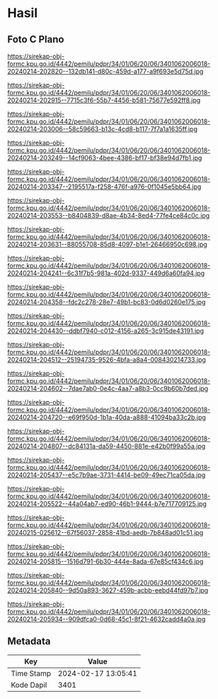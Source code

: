 # Hasil

## Foto C Plano

https://sirekap-obj-formc.kpu.go.id/4442/pemilu/pdpr/34/01/06/20/06/3401062006018-20240214-202820--132db141-d80c-459d-a177-a9f693e5d75d.jpg

https://sirekap-obj-formc.kpu.go.id/4442/pemilu/pdpr/34/01/06/20/06/3401062006018-20240214-202915--7715c3f6-55b7-4456-b581-75677e592ff8.jpg

https://sirekap-obj-formc.kpu.go.id/4442/pemilu/pdpr/34/01/06/20/06/3401062006018-20240214-203006--58c59663-b13c-4cd8-b117-7f7a1a1635ff.jpg

https://sirekap-obj-formc.kpu.go.id/4442/pemilu/pdpr/34/01/06/20/06/3401062006018-20240214-203249--14cf9063-4bee-4386-bf17-bf38e94d7fb1.jpg

https://sirekap-obj-formc.kpu.go.id/4442/pemilu/pdpr/34/01/06/20/06/3401062006018-20240214-203347--2195517a-f258-476f-a976-0f1045e5bb64.jpg

https://sirekap-obj-formc.kpu.go.id/4442/pemilu/pdpr/34/01/06/20/06/3401062006018-20240214-203553--b8404839-d8ae-4b34-8ed4-77fe4ce84c0c.jpg

https://sirekap-obj-formc.kpu.go.id/4442/pemilu/pdpr/34/01/06/20/06/3401062006018-20240214-203631--88055708-85d8-4097-b1e1-26466950c698.jpg

https://sirekap-obj-formc.kpu.go.id/4442/pemilu/pdpr/34/01/06/20/06/3401062006018-20240214-204241--6c31f7b5-981a-402d-9337-449d6a60fa94.jpg

https://sirekap-obj-formc.kpu.go.id/4442/pemilu/pdpr/34/01/06/20/06/3401062006018-20240214-204358--fdc2c278-28e7-49b1-bc83-0d6d0260e175.jpg

https://sirekap-obj-formc.kpu.go.id/4442/pemilu/pdpr/34/01/06/20/06/3401062006018-20240214-204430--ddbf7940-c012-4156-a265-3c915de43191.jpg

https://sirekap-obj-formc.kpu.go.id/4442/pemilu/pdpr/34/01/06/20/06/3401062006018-20240214-204512--25194735-9526-4bfa-a8a4-008430214733.jpg

https://sirekap-obj-formc.kpu.go.id/4442/pemilu/pdpr/34/01/06/20/06/3401062006018-20240214-204602--7dae7ab0-0e4c-4aa7-a8b3-0cc9b60b7ded.jpg

https://sirekap-obj-formc.kpu.go.id/4442/pemilu/pdpr/34/01/06/20/06/3401062006018-20240214-204720--e69f950d-1b1a-40da-a888-41094ba33c2b.jpg

https://sirekap-obj-formc.kpu.go.id/4442/pemilu/pdpr/34/01/06/20/06/3401062006018-20240214-204807--dc84131a-da59-4450-881e-e42b0f99a55a.jpg

https://sirekap-obj-formc.kpu.go.id/4442/pemilu/pdpr/34/01/06/20/06/3401062006018-20240214-205437--e5c7b9ae-3731-4414-be09-49ec71ca05da.jpg

https://sirekap-obj-formc.kpu.go.id/4442/pemilu/pdpr/34/01/06/20/06/3401062006018-20240214-205522--44a04ab7-ed90-46b1-9444-b7e717709125.jpg

https://sirekap-obj-formc.kpu.go.id/4442/pemilu/pdpr/34/01/06/20/06/3401062006018-20240215-025612--67f56037-2858-41bd-aedb-7b848ad01c51.jpg

https://sirekap-obj-formc.kpu.go.id/4442/pemilu/pdpr/34/01/06/20/06/3401062006018-20240214-205815--1516d791-6b30-444e-8ada-67e85cf434c6.jpg

https://sirekap-obj-formc.kpu.go.id/4442/pemilu/pdpr/34/01/06/20/06/3401062006018-20240214-205840--9d50a893-3627-459b-acbb-eebd44fd97b7.jpg

https://sirekap-obj-formc.kpu.go.id/4442/pemilu/pdpr/34/01/06/20/06/3401062006018-20240214-205934--909dfca0-0d68-45c1-8f21-4632cadd4a0a.jpg


## Metadata

| Key        | Value               |
| ---------- | ------------------- |
| Time Stamp | 2024-02-17 13:05:41 |
| Kode Dapil | 3401                |



